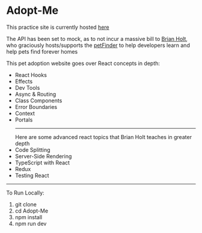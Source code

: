 # Adopt-Me

This practice site is currently hosted [here](https://netlify-thinks-lennygonz-is-great.netlify.app/)

The API has been set to mock, as to not incur a massive bill to [Brian Holt](https://github.com/btholt), who graciously hosts/supports the [petFinder](https://www.petfinder.com/) to help developers learn and help pets find forever homes

This pet adoption website goes over React concepts in depth:

- React Hooks
- Effects
- Dev Tools
- Async & Routing
- Class Components
- Error Boundaries
- Context
- Portals
    <hr>
  Here are some advanced react topics that Brian Holt teaches in greater depth
- Code Splitting
- Server-Side Rendering
- TypeScript with React
- Redux
- Testing React
<hr>
To Run Locally:

1. git clone
2. cd Adopt-Me
3. npm install
4. npm run dev
